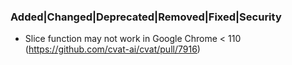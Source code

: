 ### Added|Changed|Deprecated|Removed|Fixed|Security <!-- pick one -->

- Slice function may not work in Google Chrome < 110
  (<https://github.com/cvat-ai/cvat/pull/7916>)
